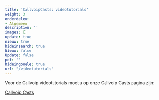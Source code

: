 ```yaml
---
title: 'CallvoipCasts: videotutorials'
weight: 3
onderdelen:
- Algemeen
description: ''
images: []
update: true
nieuw: true
hideinsearch: true
Nieuw: false
Update: false
pdf: ''
hideingoogle: true
url: "/videotutorials"
---
```

Voor de Callvoip videotutorials moet u op onze Callvoip Casts pagina zijn:

<a href="/cast/" class="button">Callvoip Casts</a>

